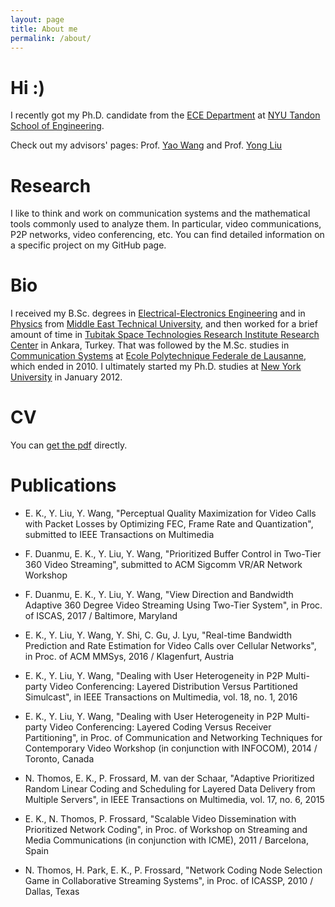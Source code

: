 ```yaml
---
layout: page
title: About me
permalink: /about/
---
```


# Hi :)

I recently got my Ph.D. candidate from the [ECE Department](http://engineering.nyu.edu/academics/departments/electrical) at [NYU Tandon School of Engineering](http://engineering.nyu.edu/).

Check out my advisors' pages: Prof. [Yao Wang](http://eeweb.poly.edu/~yao/) and Prof. [Yong Liu](http://eeweb.poly.edu/~yongliu/)

# Research

I like to think and work on communication systems and the mathematical tools commonly used to analyze them. In particular, video communications, P2P networks, video conferencing, etc. You can find detailed information on a specific project on my GitHub page.

# Bio

I received my B.Sc. degrees in [Electrical-Electronics Engineering](https://eee2.metu.edu.tr) and in [Physics](http://www.physics.metu.edu.tr) from [Middle East Technical University](http://www.metu.edu.tr), and then worked for a brief amount of time in [Tubitak Space Technologies Research Institute Research Center](http://uzay.tubitak.gov.tr/en) in Ankara, Turkey. That was followed by the M.Sc. studies in [Communication Systems](http://ic.epfl.ch/en) at [Ecole Polytechnique Federale de Lausanne](http://www.epfl.ch/), which ended in 2010. I ultimately started my Ph.D. studies at [New York University](http://www.nyu.edu/) in January 2012.

# CV

You can [get the pdf](/assets/Eymen_Kurdoglu.pdf) directly.

# Publications

* E. K., Y. Liu, Y. Wang, "Perceptual Quality Maximization for Video Calls with Packet Losses by Optimizing FEC, Frame Rate and Quantization", submitted to IEEE Transactions on Multimedia

* F. Duanmu, E. K., Y. Liu, Y. Wang, "Prioritized Buffer Control in Two-Tier 360 Video Streaming", submitted to ACM Sigcomm VR/AR Network Workshop 

* F. Duanmu, E. K., Y. Liu, Y. Wang, "View Direction and Bandwidth Adaptive 360 Degree Video Streaming Using Two-Tier System", in Proc. of ISCAS, 2017 / Baltimore, Maryland 

* E. K., Y. Liu, Y. Wang, Y. Shi, C. Gu, J. Lyu, "Real-time Bandwidth Prediction and Rate Estimation for Video Calls over Cellular Networks", in Proc. of ACM MMSys, 2016 / Klagenfurt, Austria

* E. K., Y. Liu, Y. Wang, "Dealing with User Heterogeneity in P2P Multi-party Video Conferencing: Layered Distribution Versus Partitioned Simulcast", in IEEE Transactions on Multimedia, vol. 18, no. 1, 2016

* E. K., Y. Liu, Y. Wang, "Dealing with User Heterogeneity in P2P Multi-party Video Conferencing: Layered Coding Versus Receiver Partitioning", in Proc. of Communication and Networking Techniques for Contemporary Video Workshop (in conjunction with INFOCOM), 2014 / Toronto, Canada

* N. Thomos, E. K., P. Frossard, M. van der Schaar, "Adaptive Prioritized Random Linear Coding and Scheduling for Layered Data Delivery from Multiple Servers", in IEEE Transactions on Multimedia, vol. 17, no. 6, 2015

* E. K., N. Thomos, P. Frossard, "Scalable Video Dissemination with Prioritized Network Coding", in Proc. of Workshop on Streaming and Media Communications (in conjunction with ICME), 2011 / Barcelona, Spain

* N. Thomos, H. Park, E. K., P. Frossard, "Network Coding Node Selection Game in Collaborative Streaming Systems", in Proc. of ICASSP, 2010 / Dallas, Texas
